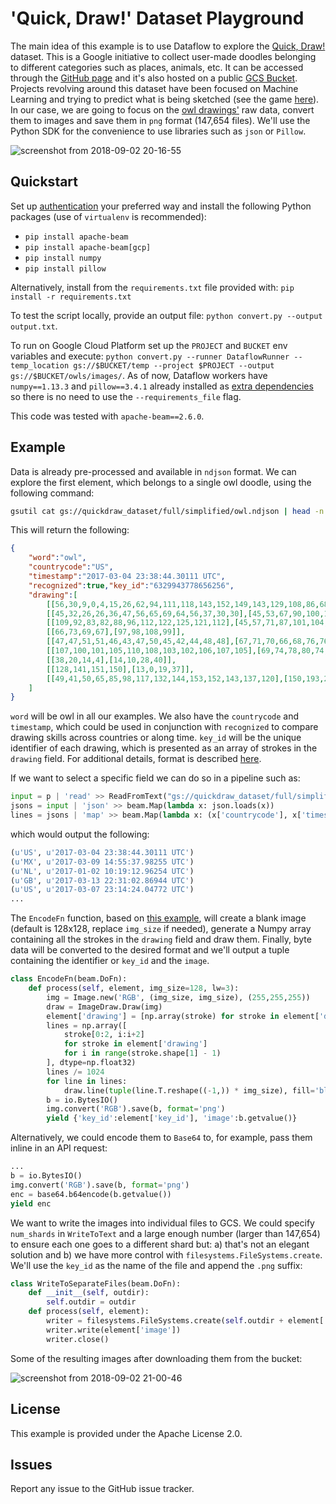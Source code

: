 # 'Quick, Draw!' Dataset Playground

The main idea of this example is to use Dataflow to explore the [Quick, Draw!](https://towardsdatascience.com/quick-draw-the-worlds-largest-doodle-dataset-823c22ffce6b) dataset. This is a Google initiative to collect user-made doodles belonging to different categories such as places, animals, etc. It can be accessed through the [GitHub page](https://github.com/googlecreativelab/quickdraw-dataset) and it's also hosted on a public [GCS Bucket](https://console.cloud.google.com/storage/browser/quickdraw_dataset). Projects revolving around this dataset have been focused on Machine Learning and trying to predict what is being sketched (see the game [here](https://quickdraw.withgoogle.com/#)). In our case, we are going to focus on the [owl drawings'](https://quickdraw.withgoogle.com/data/owl) raw data, convert them to images and save them in `png` format (147,654 files). We'll use the Python SDK for the convenience to use libraries such as `json` or `Pillow`.

![screenshot from 2018-09-02 20-16-55](https://user-images.githubusercontent.com/29493411/44959774-8fa4de00-aef4-11e8-9516-448117a52ebc.png)

## Quickstart

Set up [authentication](https://cloud.google.com/docs/authentication/) your preferred way and install the following Python packages (use of `virtualenv` is recommended):
* `pip install apache-beam`
* `pip install apache-beam[gcp]`
* `pip install numpy`
* `pip install pillow`

Alternatively, install from the `requirements.txt` file provided with: `pip install -r requirements.txt`

To test the script locally, provide an output file: `python convert.py --output output.txt`.

To run on Google Cloud Platform set up the `PROJECT` and `BUCKET` env variables and execute: `python convert.py --runner DataflowRunner --temp_location gs://$BUCKET/temp --project $PROJECT --output gs://$BUCKET/owls/images/`.
As of now, Dataflow workers have `numpy==1.13.3` and `pillow==3.4.1` already installed as [extra dependencies](https://cloud.google.com/dataflow/docs/concepts/sdk-worker-dependencies#sdk-for-python) so there is no need to use the `--requirements_file` flag.

This code was tested with `apache-beam==2.6.0`.

## Example

Data is already pre-processed and available in `ndjson` format. We can explore the first element, which belongs to a single owl doodle, using the following command:

```bash
gsutil cat gs://quickdraw_dataset/full/simplified/owl.ndjson | head -n 1
```

This will return the following:

```json
{
    "word":"owl",
    "countrycode":"US",
    "timestamp":"2017-03-04 23:38:44.30111 UTC",
    "recognized":true,"key_id":"6329943778656256",
    "drawing":[
        [[56,30,9,0,4,15,26,62,94,111,118,143,152,149,143,129,108,86,68,46,33,28],[19,29,51,75,106,133,143,151,149,144,139,102,66,34,24,14,5,0,1,7,16,25]],
        [[45,32,26,26,36,47,56,65,69,64,56,37,30,30],[45,53,67,90,100,101,95,79,59,48,42,37,37,40]],
        [[109,92,83,82,88,96,112,122,125,121,112],[45,57,71,87,101,104,101,87,55,46,48]],
        [[66,73,69,67],[97,98,108,99]],
        [[47,47,51,51,46,43,47,50,45,42,44,48,48],[67,71,70,66,68,76,76,69,68,71,75,75,69]],
        [[107,100,101,105,110,108,103,102,106,107,105],[69,74,78,80,74,70,75,78,78,73,77]],
        [[38,20,14,4],[14,10,28,40]],
        [[128,141,151,150],[13,0,19,37]],
        [[49,41,50,65,85,98,117,132,144,153,152,143,137,120],[150,193,226,239,250,255,254,249,236,194,164,142,134,132]]
    ]
}
```

`word` will be owl in all our examples. We also have the `countrycode` and `timestamp`, which could be used in conjunction with `recognized` to compare drawing skills across countries or along time. `key_id` will be the unique identifier of each drawing, which is presented as an array of strokes in the `drawing` field. For additional details, format is described [here](https://github.com/googlecreativelab/quickdraw-dataset#the-raw-moderated-dataset).

If we want to select a specific field we can do so in a pipeline such as:

```python
input = p | 'read' >> ReadFromText("gs://quickdraw_dataset/full/simplified/owl.ndjson")
jsons = input | 'json' >> beam.Map(lambda x: json.loads(x))
lines = jsons | 'map' >> beam.Map(lambda x: (x['countrycode'], x['timestamp']))
```

which would output the following:
```python
(u'US', u'2017-03-04 23:38:44.30111 UTC')
(u'MX', u'2017-03-09 14:55:37.98255 UTC')
(u'NL', u'2017-01-02 10:19:12.96254 UTC')
(u'GB', u'2017-03-13 22:31:02.86944 UTC')
(u'US', u'2017-03-07 23:14:24.04772 UTC')
...
```

The `EncodeFn` function, based on [this example](https://colab.research.google.com/github/tensorflow/workshops/blob/master/extras/amld/notebooks/exercises/1_qd_data.ipynb#scrollTo=EBkp94O9GeFt), will create a blank image (default is 128x128, replace `img_size` if needed), generate a Numpy array containing all the strokes in the `drawing` field and draw them. Finally, byte data will be converted to the desired format and we'll output a tuple containing the identifier or `key_id` and the `image`.

```python
class EncodeFn(beam.DoFn):
    def process(self, element, img_size=128, lw=3):
        img = Image.new('RGB', (img_size, img_size), (255,255,255))
        draw = ImageDraw.Draw(img)
        element['drawing'] = [np.array(stroke) for stroke in element['drawing']]
        lines = np.array([
            stroke[0:2, i:i+2]
            for stroke in element['drawing']
            for i in range(stroke.shape[1] - 1)
        ], dtype=np.float32)
        lines /= 1024
        for line in lines:
            draw.line(tuple(line.T.reshape((-1,)) * img_size), fill='black', width=lw)
        b = io.BytesIO()
        img.convert('RGB').save(b, format='png')
        yield {'key_id':element['key_id'], 'image':b.getvalue()}
```

Alternatively, we could encode them to `Base64` to, for example, pass them inline in an API request:

```python
...
b = io.BytesIO()
img.convert('RGB').save(b, format='png')
enc = base64.b64encode(b.getvalue())
yield enc
```

We want to write the images into individual files to GCS. We could specify `num_shards` in `WriteToText` and a large enough number (larger than 147,654) to ensure each one goes to a different shard but: a) that's not an elegant solution and b) we have more control with `filesystems.FileSystems.create`. We'll use the `key_id` as the name of the file and append the `.png` suffix:

```python
class WriteToSeparateFiles(beam.DoFn):
    def __init__(self, outdir):
        self.outdir = outdir
    def process(self, element):
        writer = filesystems.FileSystems.create(self.outdir + element['key_id'] + '.png')
        writer.write(element['image'])
        writer.close()
```

Some of the resulting images after downloading them from the bucket:

![screenshot from 2018-09-02 21-00-46](https://user-images.githubusercontent.com/29493411/44959776-96cbec00-aef4-11e8-902a-0bcb71c713a1.png)

## License

This example is provided under the Apache License 2.0.

## Issues

Report any issue to the GitHub issue tracker.
